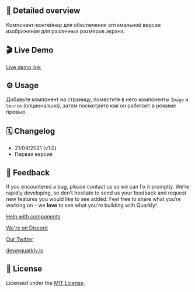 ## 📖 Detailed overview

Компонент-контейнер для обеспечения оптимальной версии изображения для различных размеров экрана.

## 🎬 Live Demo

[Live demo link](https://quarkly-ui-components.netlify.app/picture/)

## ⚙️ Usage

Добавьте компонент на страницу, поместите в него компоненты `Image` и `Source` (опционально), затем посмотрите как он работает в режиме превью.

## 🗓 Changelog

-   21/04/2021 (v1.0)
-   Первая версия

## 📮 Feedback

If you encountered a bug, please contact us so we can fix it promptly. We’re rapidly developing, so don’t hesitate to send us your feedback and request new features you would like to see added. Feel free to share what you’re working on - we **love** to see what you’re building with Quarkly!

[Help with components](https://community.quarkly.io/c/requests/11)

[We're on Discord](https://discord.gg/f9KhSMGX)

[Our Twitter](https://twitter.com/quarklyapp)

[dev@quarkly.io](mailto:dev@quarkly.io)

## 📝 License

Licensed under the [MIT License](./LICENSE).
